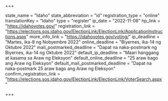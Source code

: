+++

state_name = "Idaho"
state_abbreviation = "id"
registration_type = "online"
translationKey = "Idaho"
type = "register"
ip_date = "2022-11-08"
hp_link = "https://idahovotes.gov/"
registration_link = "https://elections.sos.idaho.gov/ElectionLink/ElectionLink/ApplicationInstructions.aspx"
more_info_link = "https://idahovotes.gov/voting/"
ip_deadline = "Martes, ika-8 ng Nobyembre 2022"
online_deadline = "Biyernes, ika-14 ng Oktubre 2022"
mail_postmarked_deadline = "Dapat na naka-postmark ng Biyernes, ika-14 ng Oktubre 2022"
default_ip_deadline = "Maari hanggang at kasama sa  Araw ng Eleksyon"
default_online_deadline = "25 araw bago ang Araw ng Eleksyon"
default_mail_postmarked_deadline = "Dapat na naka-postmark  25 araw bago ang Araw ng Eleksyon"
confirm_registration_link = "https://elections.sos.idaho.gov/ElectionLink/ElectionLink/VoterSearch.aspx"

+++